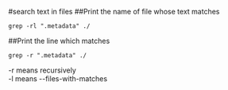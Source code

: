 #search text in files
##Print the name of file whose text matches
```
grep -rl ".metadata" ./
```
##Print the line which matches
```
grep -r ".metadata" ./
```
-r means recursively  
-l means --files-with-matches 